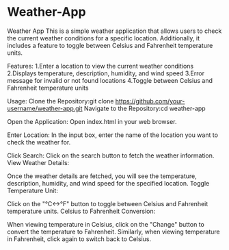 # Weather-App
Weather App
This is a simple weather application that allows users to check the current weather conditions for a specific location. Additionally, it includes a feature to toggle between Celsius and Fahrenheit temperature units.

Features:
1.Enter a location to view the current weather conditions
2.Displays temperature, description, humidity, and wind speed
3.Error message for invalid or not found locations
4.Toggle between Celsius and Fahrenheit temperature units

Usage:
Clone the Repository:git clone https://github.com/your-username/weather-app.git
Navigate to the Repository:cd weather-app

Open the Application:
Open index.html in your web browser.

Enter Location:
In the input box, enter the name of the location you want to check the weather for.

Click Search:
Click on the search button to fetch the weather information.
View Weather Details:

Once the weather details are fetched, you will see the temperature, description, humidity, and wind speed for the specified location.
Toggle Temperature Unit:

Click on the "°C<->°F" button to toggle between Celsius and Fahrenheit temperature units.
Celsius to Fahrenheit Conversion:

When viewing temperature in Celsius, click on the "Change" button to convert the temperature to Fahrenheit. Similarly, when viewing temperature in Fahrenheit, click again to switch back to Celsius.
